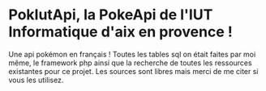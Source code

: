# PokIutApi, la PokeApi de l'IUT Informatique d'aix en provence !
Une api pokémon en français !
Toutes les tables sql on était faites par moi même, le framework php ainsi que la recherche de toutes les ressources existantes pour ce projet.
Les sources sont libres mais merci de me citer si vous les utilisez.

